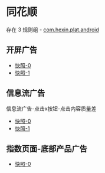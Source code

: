 # 同花顺

存在 3 规则组 - [com.hexin.plat.android](/src/apps/com.hexin.plat.android.ts)

## 开屏广告

- [快照-0](https://gkd-kit.gitee.io/import/12662631)
- [快照-1](https://gkd-kit.gitee.io/import/12662620)

## 信息流广告

信息流广告-点击x按钮-点击内容质量差

- [快照-0](https://gkd-kit.gitee.io/import/12662754)
- [快照-1](https://gkd-kit.gitee.io/import/12662781)

## 指数页面-底部产品广告

- [快照-0](https://gkd-kit.gitee.io/import/12662656)
